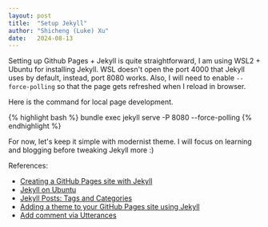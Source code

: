 ```yaml
---
layout: post
title:  "Setup Jekyll"
author: "Shicheng (Luke) Xu"
date:   2024-08-13
---
```


Setting up Github Pages + Jekyll is quite straightforward, I am using WSL2 + Ubuntu for installing Jekyll. WSL doesn't open the port 4000 that Jekyll uses by default, instead, port 8080 works. Also, I will need to enable `--force-polling` so that the page gets refreshed when I reload in browser.

Here is the command for local page development.

{% highlight bash %}
bundle exec jekyll serve -P 8080 --force-polling
{% endhighlight %}

For now, let's keep it simple with modernist theme. I will focus on learning and blogging before tweaking Jekyll more :)

References:
* [Creating a GitHub Pages site with Jekyll](https://docs.github.com/en/pages/setting-up-a-github-pages-site-with-jekyll/creating-a-github-pages-site-with-jekyll)
* [Jekyll on Ubuntu](https://jekyllrb.com/docs/installation/ubuntu/)
* [Jekyll Posts: Tags and Categories](https://jekyllrb.com/docs/posts/#tags-and-categories)
* [Adding a theme to your GitHub Pages site using Jekyll](https://docs.github.com/en/pages/setting-up-a-github-pages-site-with-jekyll/adding-a-theme-to-your-github-pages-site-using-jekyll)
* [Add comment via Utterances](https://utteranc.es/)
